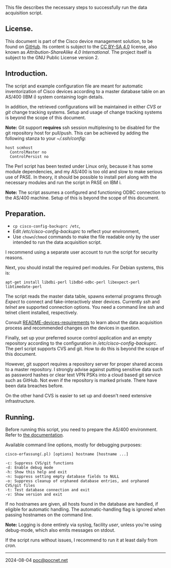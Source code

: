 This file describes the necessary steps to successfully run the data acquisition script.

## License.
This document is part of the Cisco device management solution, to be found on [GitHub](https://github.com/PoC-dev/cisco-erfassung). Its content is subject to the [CC BY-SA 4.0](https://creativecommons.org/licenses/by-sa/4.0/) license, also known as *Attribution-ShareAlike 4.0 International*. The project itself is subject to the GNU Public License version 2.

## Introduction.
The script and example configuration file are meant for automatic inventorization of Cisco devices according to a master database table on an AS/400 (IBM i) system containing login details.

In addition, the retrieved configurations will be maintained in either *CVS* or *git* change tracking systems. Setup and usage of change tracking systems is beyond the scope of this document.

**Note:** Git support **requires** ssh session multiplexing to be disabled for the git repository host for pull/push. This can be achieved by adding the following stanza to your *~/.ssh/config*:
```
host scmhost
  ControlMaster no
  ControlPersist no
```

The Perl script has been tested under Linux only, because it has some module dependencies, and my AS/400 is too old and slow to make serious use of PASE. In theory, it should be possible to install perl along with the necessary modules and run the script in PASE on IBM i.

**Note:** The script assumes a configured and functioning ODBC connection to the AS/400 machine. Setup of this is beyond the scope of this document.

## Preparation.
- `cp cisco-config-backuprc /etc`,
- Edit */etc/cisco-config-backuprc* to reflect your environment,
- Use `chown`/`chmod` commands to make the file readable only by the user intended to run the data acquisition script.

I recommend using a separate user account to run the script for security reasons.

Next, you should install the required perl modules. For Debian systems, this is:
```
apt-get install libdbi-perl libdbd-odbc-perl libexpect-perl libtimedate-perl
```

The script reads the master data table, spawns external programs through *Expect* to connect and fake-interactively steer devices. Currently *ssh* and *telnet* are supported connection options. You need a command line ssh and telnet client installed, respectively.

Consult [README-devices-requirements](README-devices-requirements.md) to learn about the data acquisition process and recommended changes on the devices in question.

Finally, set up your preferred source control application and an empty repository according to the configuration in */etc/cisco-config-backuprc*. The perl script supports CVS and git. How to do this is beyond the scope of this document.

However, git support requires a repository server for proper shared access to a master repository. I strongly advise against putting sensitive data such as password hashes or clear text VPN PSKs into a cloud based git service such as GitHub. Not even if the repository is marked private. There have been data breaches before.

On the other hand CVS is easier to set up and doesn't need extensive infrastructure.

## Running.
Before running this script, you need to prepare the AS/400 environment. Refer to [the documentation](../as400/README.md).

Available command line options, mostly for debugging purposes:
```
cisco-erfassung(.pl) [options] hostname [hostname ...]

-c: Suppress CVS/git functions
-d: Enable debug mode
-h: Show this help and exit
-n: Suppress setting empty database fields to NULL
-o: Suppress cleanup of orphaned database entries, and orphaned CVS/git files
-t: Test database connection and exit
-v: Show version and exit
```

If no hostnames are given, all hosts found in the database are handled, if eligible for automatic handling. The automatic-handling flag is ignored when passing hostnames on the command line.

**Note:** Logging is done entirely via syslog, facility *user*, unless you're using debug-mode, which also emits messages on stdout.

If the script runs without issues, I recommend to run it at least daily from *cron*.

----

2024-08-04 poc@pocnet.net
